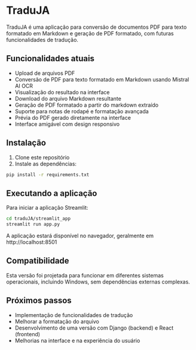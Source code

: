 # TraduJA

TraduJA é uma aplicação para conversão de documentos PDF para texto formatado em Markdown e geração de PDF formatado, com futuras funcionalidades de tradução.

## Funcionalidades atuais

- Upload de arquivos PDF
- Conversão de PDF para texto formatado em Markdown usando Mistral AI OCR
- Visualização do resultado na interface
- Download do arquivo Markdown resultante
- Geração de PDF formatado a partir do markdown extraído
- Suporte para notas de rodapé e formatação avançada
- Prévia do PDF gerado diretamente na interface
- Interface amigável com design responsivo

## Instalação

1. Clone este repositório
2. Instale as dependências:

```bash
pip install -r requirements.txt
```

## Executando a aplicação

Para iniciar a aplicação Streamlit:

```bash
cd traduJA/streamlit_app
streamlit run app.py
```

A aplicação estará disponível no navegador, geralmente em http://localhost:8501

## Compatibilidade

Esta versão foi projetada para funcionar em diferentes sistemas operacionais, incluindo Windows, sem dependências externas complexas.

## Próximos passos

- Implementação de funcionalidades de tradução
- Melhorar a formatação do arquivo
- Desenvolvimento de uma versão com Django (backend) e React (frontend)
- Melhorias na interface e na experiência do usuário